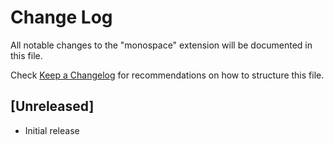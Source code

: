# Change Log

All notable changes to the "monospace" extension will be documented in this file.

Check [Keep a Changelog](http://keepachangelog.com/) for recommendations on how to structure this file.

## [Unreleased]

- Initial release
